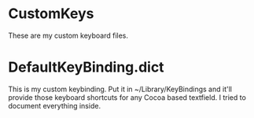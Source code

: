 CustomKeys
==========

These are my custom keyboard files.

DefaultKeyBinding.dict
======================

This is my custom keybinding.  Put it in ~/Library/KeyBindings and it'll provide those keyboard shortcuts for any
Cocoa based textfield. I tried to document everything inside.